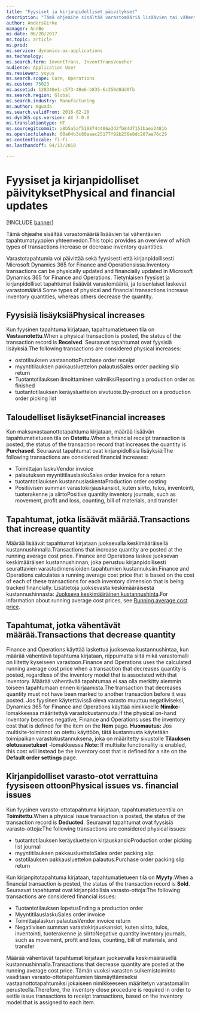 ```yaml
---
title: "Fyysiset ja kirjanpidolliset päivitykset"
description: "Tämä ohjeaihe sisältää varastomääriä lisäävien tai vähentävien tapahtumatyyppien yhteenvedon."
author: AndersGirke
manager: AnnBe
ms.date: 06/20/2017
ms.topic: article
ms.prod: 
ms.service: dynamics-ax-applications
ms.technology: 
ms.search.form: InventTrans, InventTransVoucher
audience: Application User
ms.reviewer: yuyus
ms.search.scope: Core, Operations
ms.custom: 75023
ms.assetid: 128340e1-c573-48e6-b835-6c350d8dd0fb
ms.search.region: Global
ms.search.industry: Manufacturing
ms.author: mguada
ms.search.validFrom: 2016-02-28
ms.dyn365.ops.version: AX 7.0.0
ms.translationtype: HT
ms.sourcegitcommit: a8b5a5af5108744406a3d2fb84d7151baea2481b
ms.openlocfilehash: 08a04b3c80aaac25177f92b250e8dc287ae76c28
ms.contentlocale: fi-fi
ms.lasthandoff: 04/13/2018

---
```


# <a name="physical-and-financial-updates"></a><span data-ttu-id="4ba0b-103">Fyysiset ja kirjanpidolliset päivitykset</span><span class="sxs-lookup"><span data-stu-id="4ba0b-103">Physical and financial updates</span></span>

[!INCLUDE [banner](../includes/banner.md)]

<span data-ttu-id="4ba0b-104">Tämä ohjeaihe sisältää varastomääriä lisäävien tai vähentävien tapahtumatyyppien yhteenvedon.</span><span class="sxs-lookup"><span data-stu-id="4ba0b-104">This topic provides an overview of which types of transactions increase or decrease inventory quantities.</span></span> 

<span data-ttu-id="4ba0b-105">Varastotapahtumia voi päivittää sekä fyysisesti että kirjanpidollisesti Microsoft Dynamics 365 for Finance and Operationsissa.</span><span class="sxs-lookup"><span data-stu-id="4ba0b-105">Inventory transactions can be physically updated and financially updated in Microsoft Dynamics 365 for Finance and Operations.</span></span> <span data-ttu-id="4ba0b-106">Tietynlaisen fyysiset ja kirjanpidolliset tapahtumat lisäävät varastomääriä, ja toisenlaiset laskevat varastomääriä.</span><span class="sxs-lookup"><span data-stu-id="4ba0b-106">Some types of physical and financial transactions increase inventory quantities, whereas others decrease the quantity.</span></span>

## <a name="physical-increases"></a><span data-ttu-id="4ba0b-107">Fyysisiä lisäyksiä</span><span class="sxs-lookup"><span data-stu-id="4ba0b-107">Physical increases</span></span>
<span data-ttu-id="4ba0b-108">Kun fyysinen tapahtuma kirjataan, tapahtumatietueen tila on **Vastaanotettu**.</span><span class="sxs-lookup"><span data-stu-id="4ba0b-108">When a physical transaction is posted, the status of the transaction record is **Received**.</span></span> <span data-ttu-id="4ba0b-109">Seuraavat tapahtumat ovat fyysisiä lisäyksiä:</span><span class="sxs-lookup"><span data-stu-id="4ba0b-109">The following transactions are considered physical increases:</span></span>

-   <span data-ttu-id="4ba0b-110">ostotilauksen vastaanotto</span><span class="sxs-lookup"><span data-stu-id="4ba0b-110">Purchase order receipt</span></span>
-   <span data-ttu-id="4ba0b-111">myyntitilauksen pakkausluettelon palautus</span><span class="sxs-lookup"><span data-stu-id="4ba0b-111">Sales order packing slip return</span></span>
-   <span data-ttu-id="4ba0b-112">Tuotantotilauksen ilmoittaminen valmiiksi</span><span class="sxs-lookup"><span data-stu-id="4ba0b-112">Reporting a production order as finished</span></span>
-   <span data-ttu-id="4ba0b-113">tuotantotilauksen keräysluettelon sivutuote.</span><span class="sxs-lookup"><span data-stu-id="4ba0b-113">By-product on a production order picking list</span></span>

## <a name="financial-increases"></a><span data-ttu-id="4ba0b-114">Taloudelliset lisäykset</span><span class="sxs-lookup"><span data-stu-id="4ba0b-114">Financial increases</span></span>
<span data-ttu-id="4ba0b-115">Kun maksuvastaanottotapahtuma kirjataan, määrää lisäävän tapahtumatietueen tila on **Ostettu**.</span><span class="sxs-lookup"><span data-stu-id="4ba0b-115">When a financial receipt transaction is posted, the status of the transaction record that increases the quantity is **Purchased**.</span></span> <span data-ttu-id="4ba0b-116">Seuraavat tapahtumat ovat kirjanpidollisia lisäyksiä:</span><span class="sxs-lookup"><span data-stu-id="4ba0b-116">The following transactions are considered financial increases:</span></span>

-   <span data-ttu-id="4ba0b-117">Toimittajan lasku</span><span class="sxs-lookup"><span data-stu-id="4ba0b-117">Vendor invoice</span></span>
-   <span data-ttu-id="4ba0b-118">palautuksen myyntitilauslasku</span><span class="sxs-lookup"><span data-stu-id="4ba0b-118">Sales order invoice for a return</span></span>
-   <span data-ttu-id="4ba0b-119">tuotantotilauksen kustannuslaskenta</span><span class="sxs-lookup"><span data-stu-id="4ba0b-119">Production order costing</span></span>
-   <span data-ttu-id="4ba0b-120">Positiivisen summan varastokirjauskansiot, kuten siirto, tulos, inventointi, tuoterakenne ja siirto</span><span class="sxs-lookup"><span data-stu-id="4ba0b-120">Positive quantity inventory journals, such as movement, profit and loss, counting, bill of materials, and transfer</span></span>

## <a name="transactions-that-increase-quantity"></a><span data-ttu-id="4ba0b-121">Tapahtumat, jotka lisäävät määrää.</span><span class="sxs-lookup"><span data-stu-id="4ba0b-121">Transactions that increase quantity</span></span>
<span data-ttu-id="4ba0b-122">Määrää lisäävät tapahtumat kirjataan juoksevalla keskimääräisellä kustannushinnalla.</span><span class="sxs-lookup"><span data-stu-id="4ba0b-122">Transactions that increase quantity are posted at the running average cost price.</span></span> <span data-ttu-id="4ba0b-123">Finance and Operations laskee juoksevan keskimääräisen kustannushinnan, joka perustuu kirjanpidollisesti seurattavien varastodimensioiden tapahtumien kustannuksiin.</span><span class="sxs-lookup"><span data-stu-id="4ba0b-123">Finance and Operations calculates a running average cost price that is based on the cost of each of these transactions for each inventory dimension that is being tracked financially.</span></span> <span data-ttu-id="4ba0b-124">Lisätietoja juoksevasta keskimääräisestä kustannushinnasta: [Juokseva keskimääräinen kustannushinta](running-average-cost-price.md).</span><span class="sxs-lookup"><span data-stu-id="4ba0b-124">For information about running average cost prices, see [Running average cost price](running-average-cost-price.md).</span></span>

## <a name="transactions-that-decrease-quantity"></a><span data-ttu-id="4ba0b-125">Tapahtumat, jotka vähentävät määrää.</span><span class="sxs-lookup"><span data-stu-id="4ba0b-125">Transactions that decrease quantity</span></span>
<span data-ttu-id="4ba0b-126">Finance and Operations käyttää laskettua juoksevaa kustannushintaa, kun määrää vähentävä tapahtuma kirjataan, riippumatta siitä mikä varastomalli on liitetty kyseiseen varastoon.</span><span class="sxs-lookup"><span data-stu-id="4ba0b-126">Finance and Operations uses the calculated running average cost price when a transaction that decreases quantity is posted, regardless of the inventory model that is associated with that inventory.</span></span> <span data-ttu-id="4ba0b-127">Määrää vähentävää tapahtumaa ei saa olla merkitty aiemmin toiseen tapahtumaan ennen kirjaamista.</span><span class="sxs-lookup"><span data-stu-id="4ba0b-127">The transaction that decreases quantity must not have been marked to another transaction before it was posted.</span></span> <span data-ttu-id="4ba0b-128">Jos fyysinen käytettävissä oleva varasto muuttuu negatiiviseksi, Dynamics 365 for Finance and Operations käyttää nimikkeelle **Nimike**-lomakkeessa määritettyä varastokustannusta.</span><span class="sxs-lookup"><span data-stu-id="4ba0b-128">If the physical on-hand inventory becomes negative, Finance and Operations uses the inventory cost that is defined for the item on the **Item** page.</span></span> <span data-ttu-id="4ba0b-129">**Huomautus:** Jos multisite-toiminnot on otettu käyttöön, tätä kustannusta käytetään toimipaikan varastokustannuksena, joka on määritetty sivustolle **Tilauksen oletusasetukset** -lomakkeessa.</span><span class="sxs-lookup"><span data-stu-id="4ba0b-129">**Note:** If multisite functionality is enabled, this cost will instead be the inventory cost that is defined for a site on the **Default order settings** page.</span></span>

## <a name="physical-issues-vs-financial-issues"></a><span data-ttu-id="4ba0b-130">Kirjanpidolliset varasto-otot verrattuina fyysiseen ottoon</span><span class="sxs-lookup"><span data-stu-id="4ba0b-130">Physical issues vs. financial issues</span></span>
<span data-ttu-id="4ba0b-131">Kun fyysinen varasto-ottotapahtuma kirjataan, tapahtumatietueentila on **Toimitettu**.</span><span class="sxs-lookup"><span data-stu-id="4ba0b-131">When a physical issue transaction is posted, the status of the transaction record is **Deducted**.</span></span> <span data-ttu-id="4ba0b-132">Seuraavat tapahtumat ovat fyysisiä varasto-ottoja:</span><span class="sxs-lookup"><span data-stu-id="4ba0b-132">The following transactions are considered physical issues:</span></span>

-   <span data-ttu-id="4ba0b-133">tuotantotilauksen keräysluettelon kirjauskansio</span><span class="sxs-lookup"><span data-stu-id="4ba0b-133">Production order picking list journal</span></span>
-   <span data-ttu-id="4ba0b-134">myyntitilauksen pakkausluettelo</span><span class="sxs-lookup"><span data-stu-id="4ba0b-134">Sales order packing slip</span></span>
-   <span data-ttu-id="4ba0b-135">ostotilauksen pakkausluettelon palautus.</span><span class="sxs-lookup"><span data-stu-id="4ba0b-135">Purchase order packing slip return</span></span>

<span data-ttu-id="4ba0b-136">Kun kirjanpitotapahtuma kirjataan, tapahtumatietueen tila on **Myyty**.</span><span class="sxs-lookup"><span data-stu-id="4ba0b-136">When a financial transaction is posted, the status of the transaction record is **Sold**.</span></span> <span data-ttu-id="4ba0b-137">Seuraavat tapahtumat ovat kirjanpidollisia varasto-ottoja:</span><span class="sxs-lookup"><span data-stu-id="4ba0b-137">The following transactions are considered financial issues:</span></span>

-   <span data-ttu-id="4ba0b-138">Tuotantotilauksen lopetus</span><span class="sxs-lookup"><span data-stu-id="4ba0b-138">Ending a production order</span></span>
-   <span data-ttu-id="4ba0b-139">Myyntitilauslasku</span><span class="sxs-lookup"><span data-stu-id="4ba0b-139">Sales order invoice</span></span>
-   <span data-ttu-id="4ba0b-140">Toimittajalaskun palautus</span><span class="sxs-lookup"><span data-stu-id="4ba0b-140">Vendor invoice return</span></span>
-   <span data-ttu-id="4ba0b-141">Negatiivisen summan varastokirjauskansiot, kuten siirto, tulos, inventointi, tuoterakenne ja siirto</span><span class="sxs-lookup"><span data-stu-id="4ba0b-141">Negative quantity inventory journals, such as movement, profit and loss, counting, bill of materials, and transfer</span></span>

<span data-ttu-id="4ba0b-142">Määrää vähentävät tapahtumat kirjataan juoksevalla keskimääräisellä kustannushinnalla.</span><span class="sxs-lookup"><span data-stu-id="4ba0b-142">Transactions that decrease quantity are posted at the running average cost price.</span></span> <span data-ttu-id="4ba0b-143">Tämän vuoksi varaston sulkemistoiminto vaaditaan varasto-ottotapahtumien täsmäyttämiseksi vastaanottotapahtumiksi jokaiseen nimikkeeseen määritetyn varastomallin perusteella.</span><span class="sxs-lookup"><span data-stu-id="4ba0b-143">Therefore, the inventory close procedure is required in order to settle issue transactions to receipt transactions, based on the inventory model that is assigned to each item.</span></span>





